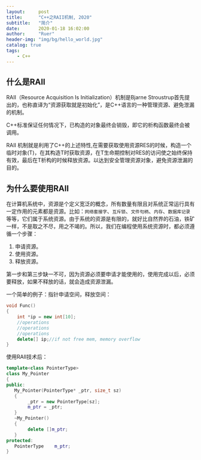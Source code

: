 ```yaml
---
layout:     post
title:      "C++之RAII机制, 2020"
subtitle:   "简介"
date:       2020-01-18 16:02:00
author:     "Ruer"
header-img: "img/bg/hello_world.jpg"
catalog: true
tags:
    - C++
---
```


## 什么是RAII

RAII（Resource Acquisition Is Initialization）机制是Bjarne Stroustrup首先提出的，也称直译为“资源获取就是初始化”，是C++语言的一种管理资源、避免泄漏的机制。

C++标准保证任何情况下，已构造的对象最终会销毁，即它的析构函数最终会被调用。

RAII 机制就是利用了C++的上述特性,在需要获取使用资源RES的时候，构造一个临时对象(T)，在其构造T时获取资源，在T生命期控制对RES的访问使之始终保持有效，最后在T析构的时候释放资源。以达到安全管理资源对象，避免资源泄漏的目的。

## 为什么要使用RAII

在计算机系统中，资源是个定义宽泛的概念，所有数量有限且对系统正常运行具有一定作用的元素都是资源。比如：`网络套接字`、`互斥锁`、`文件句柄`、`内存`、`数据库记录`等等，它们属于系统资源。由于系统的资源是有限的，就好比自然界的石油，铁矿一样，不是取之不尽，用之不竭的。所以，我们在编程使用系统资源时，都必须遵循一个步骤：

1. 申请资源。
2. 使用资源。
3. 释放资源。

第一步和第三步缺一不可，因为资源必须要申请才能使用的，使用完成以后，必须要释放，如果不释放的话，就会造成资源泄漏。

一个简单的例子：指针申请空间，释放空间：

```C++
void Func()  
{  
    int *ip = new int[10];  
    //operations  
    //operations 
    //operations  
    delete[] ip;//if not free mem, memory overflow  
}
```

使用RAII技术后：

```C++
template<class PointerType>  
class My_Pointer  
{  
public:  
   My_Pointer(PointerType* _ptr, size_t sz)  
   {  
        _ptr = new PointerType[sz];  
        m_ptr = _ptr;  
   }  
   ~My_Pointer()  
   {  
        delete []m_ptr;  
   }  
protected:  
   PointerType    m_ptr;  
}
```